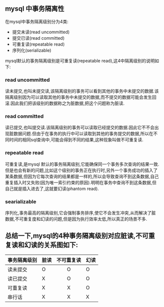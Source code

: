 ## mysql 中事务隔离性

在mysql中事务隔离级别分为4类:

- 提交未读(read uncommitted)
- 提交已读(read committed)
- 可重复读(repeatable read)
- 序列化(serializable)

mysql默认的事务隔离级别是可重复读(repeatable read),这4中隔离级别的说明如下:

### read uncommitted

读未提交,也叫未提交读,该隔离级别的事务可以看到其他的事务中未提交的数据.该隔离级别因为可以读取其他的事务中未提交的数据,而不提交的数据可能会发生回滚.因此我们把该级别的数据称之为脏数据,把这个问题称为脏读.

### read committed

读已提交,也叫提交读.该隔离级别的事务可以读取已经提交的数据.因此它不不会出现脏数据问题.但由于在事务的执行中可以读取到其他的事务提交的数据,所以在不同时间的相同sql查询中,可能会得到不同的结果,这种现象叫做不可重复读.

### repeatable read

可重复读,是mysql 默认的事务隔离级别,它能确保同一个事务多次查询的结果一致.但是也会有新的问题,比如这个级别的事务正在执行时,另外一个事务成功的插入了某条数据,但因为它每次查询的结果都是一样的,所以会导致查询不到这条数据,自己重复插入时又失败(因为唯一索引约束的原因).明明在事务中查询不到这条数据,但自己就是插入进去了,这就要幻读(phantom read).

### searializable

序列化,事务最高的隔离级别,它会强制事务排序,使它不会发生冲突,从而解决了脏数据,不可重复度和幻读的问题,但是因为执行效率太低,所以真正的场景不多.

## 总结一下,mysql的4种事务隔离级别对应脏读,不可重复读和幻读的关系图如下:

| 事务隔离级别 | 脏读 | 不可重复读 | 幻读 |
| ------------ | ---- | :--------: | ---- |
| 读未提交     | O    |     O     | O    |
| 读已提交     | X    |     O     | O    |
| 可重复读     | X    |     X     | O    |
| 串行话       | X    |     X     | X    |
